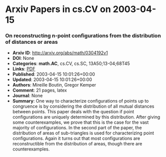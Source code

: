 # Arxiv Papers in cs.CV on 2003-04-15
### On reconstructing n-point configurations from the distribution of distances or areas
- **Arxiv ID**: http://arxiv.org/abs/math/0304192v1
- **DOI**: None
- **Categories**: **math.AC**, cs.CV, cs.SC, 13A50;13-04;68T45
- **Links**: [PDF](http://arxiv.org/pdf/math/0304192v1)
- **Published**: 2003-04-15 10:01:26+00:00
- **Updated**: 2003-04-15 10:01:26+00:00
- **Authors**: Mireille Boutin, Gregor Kemper
- **Comment**: 21 pages, latex
- **Journal**: None
- **Summary**: One way to characterize configurations of points up to congruence is by considering the distribution of all mutual distances between points. This paper deals with the question if point configurations are uniquely determined by this distribution. After giving some counterexamples, we prove that this is the case for the vast majority of configurations. In the second part of the paper, the distribution of areas of sub-triangles is used for characterizing point configurations. Again it turns out that most configurations are reconstructible from the distribution of areas, though there are counterexamples.




